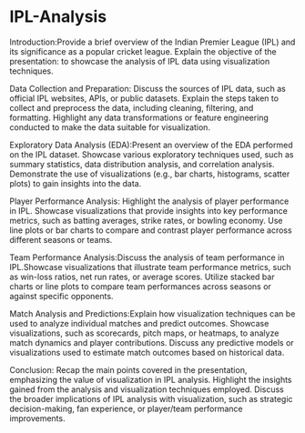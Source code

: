 # IPL-Analysis
Introduction:Provide a brief overview of the Indian Premier League (IPL) and its significance as a popular cricket league.
Explain the objective of the presentation: to showcase the analysis of IPL data using visualization techniques.

Data Collection and Preparation: Discuss the sources of IPL data, such as official IPL websites, APIs, or public datasets.
Explain the steps taken to collect and preprocess the data, including cleaning, filtering, and formatting.
Highlight any data transformations or feature engineering conducted to make the data suitable for visualization.

Exploratory Data Analysis (EDA):Present an overview of the EDA performed on the IPL dataset.
Showcase various exploratory techniques used, such as summary statistics, data distribution analysis, and correlation analysis.
Demonstrate the use of visualizations (e.g., bar charts, histograms, scatter plots) to gain insights into the data.

Player Performance Analysis: Highlight the analysis of player performance in IPL. Showcase visualizations that provide insights into key performance metrics, such as batting averages, strike rates, or bowling economy.
Use line plots or bar charts to compare and contrast player performance across different seasons or teams.

Team Performance Analysis:Discuss the analysis of team performance in IPL.Showcase visualizations that illustrate team performance metrics, such as win-loss ratios, net run rates, or average scores.
Utilize stacked bar charts or line plots to compare team performances across seasons or against specific opponents.

Match Analysis and Predictions:Explain how visualization techniques can be used to analyze individual matches and predict outcomes.
Showcase visualizations, such as scorecards, pitch maps, or heatmaps, to analyze match dynamics and player contributions.
Discuss any predictive models or visualizations used to estimate match outcomes based on historical data.

Conclusion:
Recap the main points covered in the presentation, emphasizing the value of visualization in IPL analysis.
Highlight the insights gained from the analysis and visualization techniques employed.
Discuss the broader implications of IPL analysis with visualization, such as strategic decision-making, fan experience, or player/team performance improvements.
